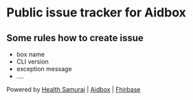 # Public issue tracker for Aidbox



## Some rules how to create issue

- box name
- CLI version
- exception message
- ....


Powered by [Health Samurai](http://www.health-samurai.io) | [Aidbox](http://www.health-samurai.io/aidbox) | [Fhirbase](http://www.health-samurai.io/fhirbase)
